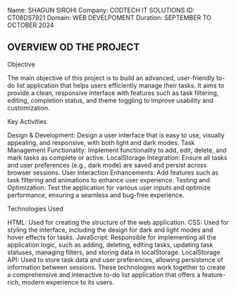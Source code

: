 Name: SHAGUN SIROHI
Company: CODTECH IT SOLUTIONS
ID: CT08DS7921
Domain: WEB DEVELPOMENT
Duration: SEPTEMBER TO OCTOBER 2024

OVERVIEW OD THE PROJECT
-----------------------------------------------------------------------------------------------------------------------------------------------------------------------------------------------------------------------

Objective

The main objective of this project is to build an advanced, user-friendly to-do list application that helps users efficiently manage their tasks. It aims to provide a clean, responsive interface with features such as task filtering, editing, completion status, and theme toggling to improve usability and customization.

Key Activities

Design & Development: Design a user interface that is easy to use, visually appealing, and responsive, with both light and dark modes.
Task Management Functionality: Implement functionality to add, edit, delete, and mark tasks as complete or active.
LocalStorage Integration: Ensure all tasks and user preferences (e.g., dark mode) are saved and persist across browser sessions.
User Interaction Enhancements: Add features such as task filtering and animations to enhance user experience.
Testing and Optimization: Test the application for various user inputs and optimize performance, ensuring a seamless and bug-free experience.

Technologies Used

HTML: Used for creating the structure of the web application.
CSS: Used for styling the interface, including the design for dark and light modes and hover effects for tasks.
JavaScript: Responsible for implementing all the application logic, such as adding, deleting, editing tasks, updating task statuses, managing filters, and storing data in localStorage.
LocalStorage API: Used to store task data and user preferences, allowing persistence of information between sessions.
These technologies work together to create a comprehensive and interactive to-do list application that offers a feature-rich, modern experience to its users.

